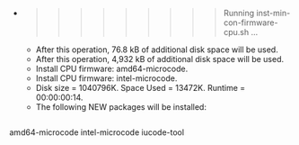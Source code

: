 * >>>>>>>>> Running inst-min-con-firmware-cpu.sh ...
  * After this operation, 76.8 kB of additional disk space will be used.
  * After this operation, 4,932 kB of additional disk space will be used.
  * Install CPU firmware: amd64-microcode.
  * Install CPU firmware: intel-microcode.
  * Disk size = 1040796K. Space Used = 13472K. Runtime = 00:00:00:14.
  * The following NEW packages will be installed:
  ```bash
amd64-microcode intel-microcode iucode-tool
  ```
